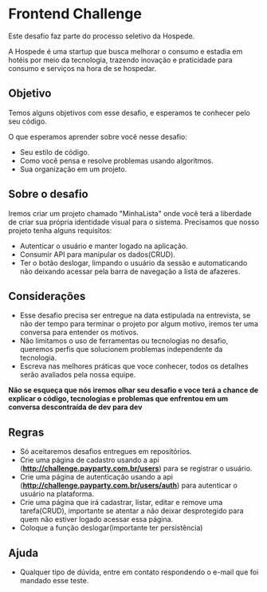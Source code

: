 # Frontend Challenge

Este desafio faz parte do processo seletivo da Hospede.

A Hospede é uma startup que busca melhorar o consumo e estadia em hotéis por meio da tecnologia, trazendo inovação e praticidade para consumo e serviços na hora de se hospedar.

## Objetivo 

Temos alguns objetivos com esse desafio, e esperamos te conhecer pelo seu código. 

O que esperamos aprender sobre você nesse desafio: 
 - Seu estilo de código.
 - Como você pensa e resolve problemas usando algoritmos.
 - Sua organização em um projeto.
 

## Sobre o desafio

Iremos criar um projeto chamado "MinhaLista" onde você terá a liberdade de criar sua própria identidade visual para o sistema. Precisamos que nosso projeto tenha alguns requisitos: 

 - Autenticar o usuário e manter logado na aplicação.
 - Consumir API para manipular os dados(CRUD).
 - Ter o botão deslogar, limpando o usuário da sessão e automaticando não deixando acessar pela barra de navegação a lista de afazeres.


## Considerações 

 - Esse desafio precisa ser entregue na data estipulada na entrevista, se não der tempo para terminar o projeto por algum motivo, iremos ter uma conversa para entender os motivos.
 - Não limitamos o uso de ferramentas ou tecnologias no desafio, queremos perfis que solucionem problemas independente da tecnologia.
 - Escreva nas melhores práticas que voce conhecer, todos os detalhes serão avaliados pela nossa equipe.
 
 **Não se esqueça que nós iremos olhar seu desafio e voce terá a chance de explicar o código, tecnologias e problemas que enfrentou em um conversa descontraída de dev para dev**

## Regras 

 - Só aceitaremos desafios entregues em repositórios.
 - Crie uma página de cadastro usando a api (**http://challenge.payparty.com.br/users**) para se registrar o usuário.
 - Crie uma página de autenticação usando a api (**http://challenge.payparty.com.br/users/auth**) para autenticar o usuário na plataforma.
 - Crie uma página que irá cadastrar, listar, editar e remove uma tarefa(CRUD), importante se atentar a não deixar desprotegido para quem não estiver logado acessar essa página.
 - Coloque a função deslogar(importante ter persistência)

 
## Ajuda

- Qualquer tipo de dúvida, entre em contato respondendo o e-mail que foi mandado esse teste.


